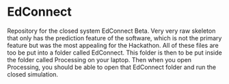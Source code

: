 # EdConnect
Repository for the closed system EdConnect Beta. Very very raw skeleton that only has the prediction feature of the software, which is not the primary feature but was the most appealing for the Hackathon.
All of these files are too be put into a folder called EdConnect. 
This folder is then to be put inside the folder called Processing on your laptop. 
Then when you open Processing, you should be able to open that EdConnect folder and run the closed simulation.
